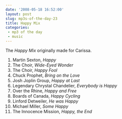 ```yaml
---
date: '2008-05-18 16:52:00'
layout: post
slug: mp3s-of-the-day-23
title: Happy Mix
categories:
 - mp3 of the day
 - music
---
```


The _Happy Mix_ originally made for Carissa.

1. Martin Sexton, _Happy_
1. The Choir, _Wide-Eyed Wonder_
1. The Choir, _Happy Fool_
1. Chuck Prophet, _Bring on the Love_
1. Josh Joplin Group, _Happy at Last_
1. Legendary Chrystal Chandelier, _Everybody is Happy_
1. Over the Rhine, _Happy and Free_
1. Boards of Canada, _Happy Cycling_
1. Linford Detweiler, _He was Happy_
1. Michael Miller, _Some Happy_
1. The Innocence Mission, _Happy, the End_
